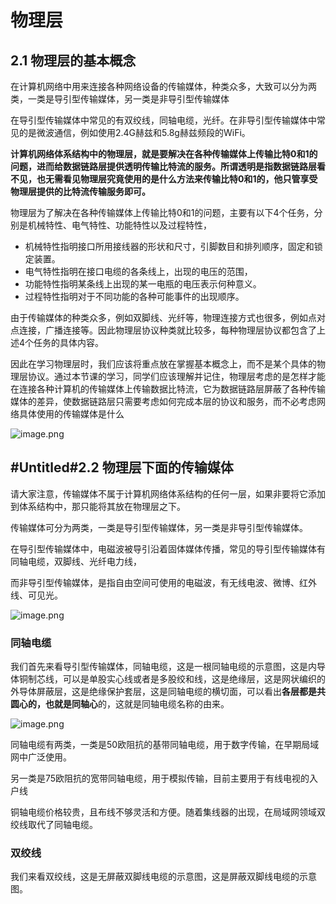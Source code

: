 # 物理层
## 2.1 物理层的基本概念

在计算机网络中[‍]()[‍]()用来连接各种网络设备的传输媒体，种类众多，大致可以分为两类，一类是导引型传输媒体，[‍]()[‍]()另一类是非导引型传输媒体[‍]()[‍]()

在导引型传输媒体中常见的有双绞线，同轴电缆，[‍]()[‍]()光纤。在非导引型传输媒体中常见的是微波通信，例如使用2.4G赫兹[‍]()[‍]()和5.8g赫兹频段的WiFi。

**计算机网络体系结构中的物理层，‍‍就是要解决在各种传输媒体上传输比特0和1的问题，进而给数据链路层提供透明传输比特流的服务。‍‍所谓透明是指数据链路层看不见，也无需看见物理层究竟使用的是什么方法‍‍来传输比特0和1的，他只管享受物理层提供的比特流传输服务即可。**

物理层为了解决在各种传输媒体上传输比特0和1的问题，主要有以下4个任务，[‍]()[‍]()分别是机械特性、电气特性、功能特性以及过程特性，[‍]()[‍]()

* 机械特性指明接口所用接线器的形状和尺寸，引脚数目和排列顺序，[‍]()[‍]()固定和锁定装置。
* 电气特性指明在接口电缆的各条线上，出现的电压的范围，[‍]()[‍]()
* 功能特性指明某条线上出现的某一电瓶的电压表示何种意义。
* 过程特性[‍]()[‍]()指明对于不同功能的各种可能事件的出现顺序。[‍]()[‍]()

由于传输媒体的种类众多，例如双脚线、[‍]()[‍]()光纤等，物理连接方式也很多，例如点对点连接，广播连接等。因此[‍]()[‍]()物理层协议种类就比较多，每种物理层协议都包含了上述4个任务的具体内容。

因此[‍]()[‍]()在学习物理层时，我们应该将重点放在掌握基本概念上，而不是某个具体的物理层协议。[‍]()[‍]()通过本节课的学习，同学们应该理解并记住，[‍]()[‍]()物理层考虑的是怎样才能在连接各种计算机的传输媒体上传输数据比特流，[‍]()[‍]()它为数据链路层屏蔽了各种传输媒体的差异，使数据链路层只需要考虑[‍]()[‍]()如何完成本层的协议和服务，而不必考虑网络具体使用的传输媒体是什么[‍]()

![image.png](assets/image-20211211141048-ppyo5wa.png)


## #Untitled#2.2 物理层下面的传输媒体

请大家注意，传输媒体不属于计算机网络体系结构的任何一层，如果非要将它添加到体系结构中，[‍]()[‍]()那只能将其放在物理层之下。

传输媒体可分为两类，一类是导引型传输媒体，[‍]()[‍]()另一类是非导引型传输媒体。

在导引型传输媒体中，电磁波被导引沿着固体媒体传播，[‍]()[‍]()常见的导引型传输媒体有同轴电缆，双脚线、[‍]()[‍]()光纤电力线，

而非导引型传输媒体，是指自由空间可使用的电磁波，有无线电波、[‍]()[‍]()微博、红外线、可见光。[‍]()[‍]()

![image.png](assets/image-20211211141432-cfeih6l.png)



### 同轴电缆

我们首先来看导引型传输媒体，同轴电缆，[‍]()[‍]()这是一根同轴电缆的示意图，这是内导体铜制芯线，可以是单股实心线或者是多股绞和线，[‍]()[‍]()这是绝缘层，这是网状编织的外导体屏蔽层，[‍]()[‍]()这是绝缘保护套层，这是同轴电缆的横切面，可以看出**各层都是共圆心的，‍‍也就是同轴心**的，这就是同轴电缆名称的由来。

![image.png](assets/image-20211211141605-0qf15x0.png)


同轴电缆有两类，[‍]()[‍]()一类是50欧阻抗的基带同轴电缆，用于数字传输，在早期局域网中广泛使用。

另一类[‍]()[‍]()是75欧阻抗的宽带同轴电缆，用于模拟传输，目前主要用于有线电视的入户线[‍]()[‍]()

铜轴电缆价格较贵，且布线不够灵活和方便。[‍]()[‍]()随着集线器的出现，在局域网领域双绞线取代了同轴电缆。



### 双绞线

我们来看双绞线，[‍]()[‍]()这是无屏蔽双脚线电缆的示意图，这是屏蔽双脚线电缆的示意图。